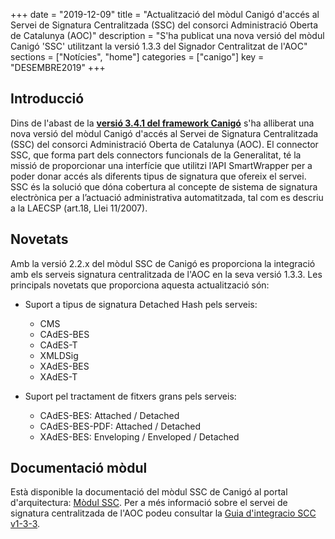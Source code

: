 +++
date        = "2019-12-09"
title       = "Actualització del mòdul Canigó d'accés al Servei de Signatura Centralitzada (SSC) del consorci Administració Oberta de Catalunya (AOC)"
description = "S'ha publicat una nova versió del mòdul Canigó 'SSC' utilitzant la versió 1.3.3 del Signador Centralitzat de l'AOC"
sections    = ["Notícies", "home"]
categories  = ["canigo"]
key         = "DESEMBRE2019"
+++

## Introducció

Dins de l'abast de la **[versió 3.4.1 del framework Canigó](/canigo-download-related/release-notes-canigo-34)** s'ha alliberat una nova versió del mòdul Canigó d'accés al Servei de Signatura Centralitzada (SSC) del consorci Administració Oberta de Catalunya (AOC). El connector SSC, que forma part dels connectors funcionals de la Generalitat, té la missió de proporcionar una interfície que utilitzi l’API SmartWrapper per a poder donar accés als diferents tipus de signatura que ofereix el servei. SSC és la solució que dóna cobertura al concepte de sistema de signatura electrònica per a l’actuació administrativa automatitzada, tal com es descriu a la LAECSP (art.18, Llei 11/2007).

## Novetats

Amb la versió 2.2.x del mòdul SSC de Canigó es proporciona la integració amb els serveis signatura centralitzada de l'AOC en la seva versió 1.3.3. Les principals novetats que proporciona aquesta actualització són:

* Suport a tipus de signatura Detached Hash pels serveis:
  * CMS
  * CAdES-BES
  * CAdES-T
  * XMLDSig
  * XAdES-BES
  * XAdES-T
  
* Suport pel tractament de fitxers grans pels serveis:
  * CAdES-BES: Attached / Detached
  * CAdES-BES-PDF: Attached / Detached
  * XAdES-BES: Enveloping / Enveloped / Detached

## Documentació mòdul

Està disponible la documentació del mòdul SSC de Canigó al portal d'arquitectura: [Mòdul SSC](/canigo-documentacio-versions-3x-integracio/modul-ssc/). Per a més informació sobre el servei de signatura centralitzada de l'AOC podeu consultar la [Guia d'integracio SCC v1-3-3](/related/canigo/documentacio/modul-ssc/guiaintegraciossc-v1-3-3.pdf "Guia Integració SSC").
